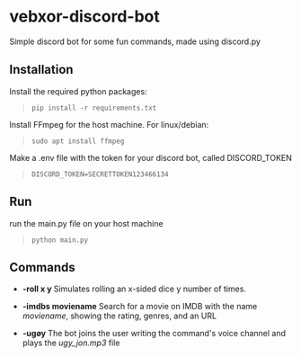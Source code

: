 # vebxor-discord-bot

Simple discord bot for some fun commands, made using discord.py

## Installation
Install the required python packages:  
>`pip install -r requirements.txt`   
     
   
Install FFmpeg for the host machine. For linux/debian:  
>`sudo apt install ffmpeg`

Make a .env file with the token for your discord bot, called DISCORD_TOKEN
>`DISCORD_TOKEN=SECRETTOKEN123466134`
## Run
run the main.py file on your host machine
>`python main.py`

## Commands

- **-roll x y**
Simulates rolling an x-sided dice y number of times. 

- **-imdbs moviename**
Search for a movie on IMDB with the name *moviename*, showing the rating, genres, and an URL

- **-ugøy**
The bot joins the user writing the command's voice channel and plays the *ugy_jon.mp3* file
